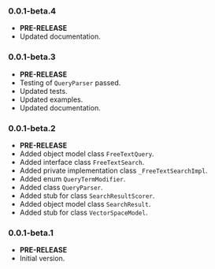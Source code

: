 <!-- 
BSD 3-Clause License
Copyright (c) 2022, GM Consult Pty Ltd
All rights reserved. 
-->

### 0.0.1-beta.4

- **PRE-RELEASE**
- Updated documentation.

### 0.0.1-beta.3

- **PRE-RELEASE**
- Testing of `QueryParser` passed.
- Updated tests.
- Updated examples.
- Updated documentation.

### 0.0.1-beta.2

- **PRE-RELEASE**
- Added object model class `FreeTextQuery`.
- Added interface class `FreeTextSearch`.
- Added private implementation class `_FreeTextSearchImpl`.
- Added enum `QueryTermModifier`.
- Added class `QueryParser`.
- Added stub for class `SearchResultScorer`.
- Added object model class `SearchResult`.
- Added stub for class `VectorSpaceModel`.

### 0.0.1-beta.1

- **PRE-RELEASE**
- Initial version.